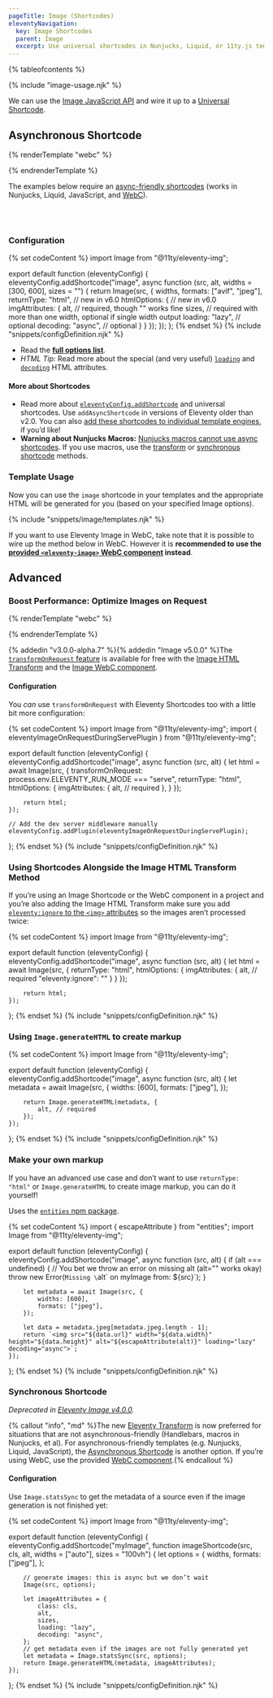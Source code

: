 ```yaml
---
pageTitle: Image (Shortcodes)
eleventyNavigation:
  key: Image Shortcodes
  parent: Image
  excerpt: Use universal shortcodes in Nunjucks, Liquid, or 11ty.js templates.
---
```


{% tableofcontents %}

{% include "image-usage.njk" %}

We can use the [Image JavaScript API](./image-js.md) and wire it up to a [Universal Shortcode](../shortcodes.md).

## Asynchronous Shortcode

{% renderTemplate "webc" %}
<div class="build-cost-inline">
<div><a href="./image.md#optimize-images-on-request"><build-cost @cost="3" @icon="🍦" @rating-icon="🍨" label="Serve Cost"></build-cost></a></div>
<div><a href="./image.md#build-cost"><build-cost @cost="3"></build-cost></a></div>
</div>
{% endrenderTemplate %}

The examples below require an [async-friendly shortcodes](/docs/shortcodes/#asynchronous-shortcodes) (works in Nunjucks, Liquid, JavaScript, and [WebC](/docs/languages/webc/)).

<br><br>

### Configuration

{% set codeContent %}
import Image from "@11ty/eleventy-img";

export default function (eleventyConfig) {
	eleventyConfig.addShortcode("image", async function (src, alt, widths = [300, 600], sizes = "") {
		return Image(src, {
			widths,
			formats: ["avif", "jpeg"],
			returnType: "html",    // new in v6.0
			htmlOptions: {         // new in v6.0
				imgAttributes: {
					alt,               // required, though "" works fine
					sizes,             // required with more than one width, optional if single width output
					loading: "lazy",   // optional
					decoding: "async", // optional
				}
			}
		});
	});
};
{% endset %}
{% include "snippets/configDefinition.njk" %}

- Read the [**full options list**](./image.md#options).
- _HTML Tip:_ Read more about the special (and very useful) [`loading`](https://developer.mozilla.org/en-US/docs/Web/HTML/Element/img#attr-loading) and [`decoding`](https://developer.mozilla.org/en-US/docs/Web/HTML/Element/img#attr-decoding) HTML attributes.


#### More about Shortcodes

- Read more about [`eleventyConfig.addShortcode`](/docs/shortcodes/#asynchronous-shortcodes) and universal shortcodes. Use `addAsyncShortcode` in versions of Eleventy older than v2.0. You can also [add these shortcodes to individual template engines](/docs/shortcodes/#async-friendly-per-engine-shortcodes), if you’d like!
- **Warning about Nunjucks Macros:** [Nunjucks macros cannot use async shortcodes](https://mozilla.github.io/nunjucks/templating.html#macro). If you use macros, use the [transform](./image.md#html-transform) or [synchronous shortcode](#synchronous-shortcode) methods.

### Template Usage

Now you can use the `image` shortcode in your templates and the appropriate HTML will be generated for you (based on your specified Image options).

{% include "snippets/image/templates.njk" %}

If you want to use Eleventy Image in WebC, take note that it is possible to wire up the method below in WebC. However it is **recommended to use the [provided `<eleventy-image>` WebC component](./image-webc.md) instead**.

## Advanced

### Boost Performance: Optimize Images on Request

{% renderTemplate "webc" %}
<div class="build-cost-inline">
<div><a href="./image.md#optimize-images-on-request"><build-cost @cost="1" @icon="🍦" @rating-icon="🍨" label="Serve Cost"></build-cost></a></div>
</div>
{% endrenderTemplate %}

{% addedin "v3.0.0-alpha.7" %}{% addedin "Image v5.0.0" %}The [`transformOnRequest` feature](./image.md#optimize-images-on-request) is available for free with the [Image HTML Transform](./image.md#html-transform) and the [Image WebC component](./image-webc.md).

#### Configuration

You _can_ use `transformOnRequest` with Eleventy Shortcodes too with a little bit more configuration:

{% set codeContent %}
import Image from "@11ty/eleventy-img";
import { eleventyImageOnRequestDuringServePlugin } from "@11ty/eleventy-img";

export default function (eleventyConfig) {
	eleventyConfig.addShortcode("image", async function (src, alt) {
		let html = await Image(src, {
			transformOnRequest: process.env.ELEVENTY_RUN_MODE === "serve",
			returnType: "html",
			htmlOptions: {
				imgAttributes: {
					alt, // required
				},
			}
		});

		return html;
	});

	// Add the dev server middleware manually
	eleventyConfig.addPlugin(eleventyImageOnRequestDuringServePlugin);
};
{% endset %}
{% include "snippets/configDefinition.njk" %}

### Using Shortcodes Alongside the Image HTML Transform Method

If you’re using an Image Shortcode or the WebC component in a project and you’re also adding the Image HTML Transform make sure you add [`eleventy:ignore` to the `<img>` attributes](./image.md#attribute-overrides) so the images aren’t processed twice:

{% set codeContent %}
import Image from "@11ty/eleventy-img";

export default function (eleventyConfig) {
	eleventyConfig.addShortcode("image", async function (src, alt) {
		let html = await Image(src, {
			returnType: "html",
			htmlOptions: {
				imgAttributes: {
					alt, // required
					"eleventy:ignore": ""
				}
			}
		});

		return html;
	});
};
{% endset %}
{% include "snippets/configDefinition.njk" %}

### Using `Image.generateHTML` to create markup

{% set codeContent %}
import Image from "@11ty/eleventy-img";

export default function (eleventyConfig) {
	eleventyConfig.addShortcode("image", async function (src, alt) {
		let metadata = await Image(src, {
			widths: [600],
			formats: ["jpeg"],
		});

		return Image.generateHTML(metadata, {
			alt, // required
		});
	});
};
{% endset %}
{% include "snippets/configDefinition.njk" %}

### Make your own markup


If you have an advanced use case and don’t want to use `returnType: "html"` or `Image.generateHTML` to create image markup, you can do it yourself!

Uses the [`entities` npm package](https://www.npmjs.com/package/entities).

{% set codeContent %}
import { escapeAttribute } from "entities";
import Image from "@11ty/eleventy-img";

export default function (eleventyConfig) {
	eleventyConfig.addShortcode("image", async function (src, alt) {
		if (alt === undefined) {
			// You bet we throw an error on missing alt (alt="" works okay)
			throw new Error(`Missing \`alt\` on myImage from: ${src}`);
		}

		let metadata = await Image(src, {
			widths: [600],
			formats: ["jpeg"],
		});

		let data = metadata.jpeg[metadata.jpeg.length - 1];
		return `<img src="${data.url}" width="${data.width}" height="${data.height}" alt="${escapeAttribute(alt)}" loading="lazy" decoding="async">`;
	});
};
{% endset %}
{% include "snippets/configDefinition.njk" %}

### Synchronous Shortcode

_Deprecated in <a href="https://github.com/11ty/eleventy-img/issues/211">Eleventy Image v4.0.0</a>._

{% callout "info", "md" %}The new [Eleventy Transform](./image.md#html-transform) is now preferred for situations that are not asynchronous-friendly (Handlebars, macros in Nunjucks, et al). For asynchronous-friendly templates (e.g. Nunjucks, Liquid, JavaScript), the [Asynchronous Shortcode](#asynchronous-shortcode) is another option. If you’re using WebC, use the provided [WebC component](./image-webc.md).{% endcallout %}

#### Configuration

Use `Image.statsSync` to get the metadata of a source even if the image generation is not finished yet:

{% set codeContent %}
import Image from "@11ty/eleventy-img";

export default function (eleventyConfig) {
	eleventyConfig.addShortcode("myImage", function imageShortcode(src, cls, alt, widths = ["auto"], sizes = "100vh") {
		let options = {
			widths,
			formats: ["jpeg"],
		};

		// generate images: this is async but we don’t wait
		Image(src, options);

		let imageAttributes = {
			class: cls,
			alt,
			sizes,
			loading: "lazy",
			decoding: "async",
		};
		// get metadata even if the images are not fully generated yet
		let metadata = Image.statsSync(src, options);
		return Image.generateHTML(metadata, imageAttributes);
	});
};
{% endset %}
{% include "snippets/configDefinition.njk" %}
